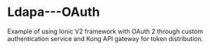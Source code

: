 # Ldapa---OAuth
Example of using Ionic V2 framework with OAuth 2 through custom authentication service and Kong API gateway for token distribution.
